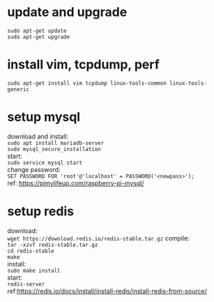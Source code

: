 # update and upgrade
`sudo apt-get update`  
`sudo apt-get upgrade`  

# install vim, tcpdump, perf
`sudo apt-get install vim tcpdump linux-tools-common linux-tools-generic`  

# setup mysql
download and install:  
`sudo apt install mariadb-server`  
`sudo mysql_secure_installation`  
start:  
`sudo service mysql start`  
change password:  
`SET PASSWORD FOR 'root'@'localhost' = PASSWORD('<newpass>');`  
ref: https://pimylifeup.com/raspberry-pi-mysql/

# setup redis
download:  
`wget https://download.redis.io/redis-stable.tar.gz`
compile:  
`tar -xzvf redis-stable.tar.gz`  
`cd redis-stable`  
`make`  
install:  
`sudo make install`  
start:  
`redis-server`  
ref:https://redis.io/docs/install/install-redis/install-redis-from-source/
